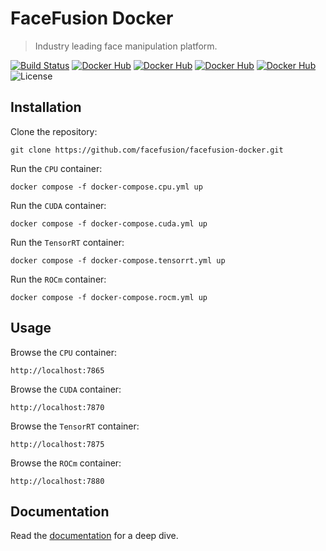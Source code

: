 FaceFusion Docker
=================

> Industry leading face manipulation platform.

[![Build Status](https://img.shields.io/github/actions/workflow/status/facefusion/facefusion-docker/ci.yml.svg?branch=master)](https://github.com/facefusion/facefusion-docker/actions?query=workflow:ci)
[![Docker Hub](https://img.shields.io/docker/v/facefusion/facefusion/master-cpu?label=docker-hub)](https://hub.docker.com/r/facefusion/facefusion/tags?name=master-cpu)
[![Docker Hub](https://img.shields.io/docker/v/facefusion/facefusion/master-cuda?label=docker-hub)](https://hub.docker.com/r/facefusion/facefusion/tags?name=master-cuda)
[![Docker Hub](https://img.shields.io/docker/v/facefusion/facefusion/master-tensorrt?label=docker-hub)](https://hub.docker.com/r/facefusion/facefusion/tags?name=master-tensorrt)
[![Docker Hub](https://img.shields.io/docker/v/facefusion/facefusion/master-rocm?label=docker-hub)](https://hub.docker.com/r/facefusion/facefusion/tags?name=master-rocm)
![License](https://img.shields.io/badge/license-MIT-green)


Installation
------------

Clone the repository:

```
git clone https://github.com/facefusion/facefusion-docker.git
```

Run the `CPU` container:

```
docker compose -f docker-compose.cpu.yml up
```

Run the `CUDA` container:

```
docker compose -f docker-compose.cuda.yml up
```

Run the `TensorRT` container:

```
docker compose -f docker-compose.tensorrt.yml up
```

Run the `ROCm` container:

```
docker compose -f docker-compose.rocm.yml up
```


Usage
-----

Browse the `CPU` container:

```
http://localhost:7865
```

Browse the `CUDA` container:

```
http://localhost:7870
```

Browse the `TensorRT` container:

```
http://localhost:7875
```

Browse the `ROCm` container:

```
http://localhost:7880
```


Documentation
-------------

Read the [documentation](https://docs.facefusion.io) for a deep dive.

